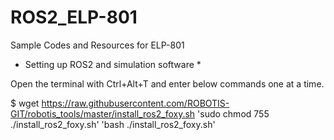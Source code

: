 # ROS2_ELP-801
Sample Codes and Resources for ELP-801

* Setting up ROS2 and simulation software *

Open the terminal with Ctrl+Alt+T and enter below commands one at a time.

$ wget https://raw.githubusercontent.com/ROBOTIS-GIT/robotis_tools/master/install_ros2_foxy.sh
'sudo chmod 755 ./install_ros2_foxy.sh'
'bash ./install_ros2_foxy.sh'
